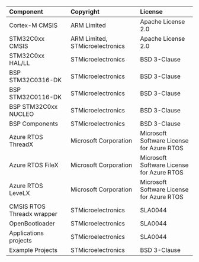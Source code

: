 | Component                       | Copyright                                                          | License                                       |
|:---------                       |:----------                                                         |:-------                                       |
| Cortex-M CMSIS                  | ARM Limited                                                        | Apache License 2.0                            |
| STM32C0xx CMSIS                 | ARM Limited, STMicroelectronics                                    | Apache License 2.0                            |
| STM32C0xx HAL/LL                | STMicroelectronics                                                 | BSD 3-Clause                                  |
| BSP STM32C0316-DK               | STMicroelectronics                                                 | BSD 3-Clause                                  |
| BSP STM32C0116-DK               | STMicroelectronics                                                 | BSD 3-Clause                                  |
| BSP STM32C0xx NUCLEO            | STMicroelectronics                                                 | BSD 3-Clause                                  |
| BSP Components                  | STMicroelectronics                                                 | BSD 3-Clause                                  |
| Azure RTOS ThreadX              | Microsoft Corporation                                              | Microsoft Software License for Azure RTOS     |
| Azure RTOS FileX                | Microsoft Corporation                                              | Microsoft Software License for Azure RTOS     |
| Azure RTOS LeveLX               | Microsoft Corporation                                              | Microsoft Software License for Azure RTOS     |
| CMSIS RTOS Threadx wrapper      | STMicroelectronics                                                 | SLA0044                                       |
| OpenBootloader                  | STMicroelectronics                                                 | SLA0044                                       |
| Applications projects           | STMicroelectronics                                                 | SLA0044                                       |
| Example Projects                | STMicroelectronics                                                 | BSD 3-Clause                                  |
